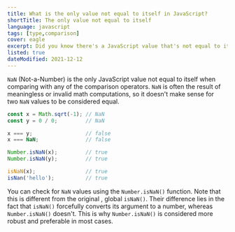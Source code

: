 ```yaml
---
title: What is the only value not equal to itself in JavaScript?
shortTitle: The only value not equal to itself
language: javascript
tags: [type,comparison]
cover: eagle
excerpt: Did you know there's a JavaScript value that's not equal to itself?
listed: true
dateModified: 2021-12-12
---
```


`NaN` (Not-a-Number) is the only JavaScript value not equal to itself when comparing with any of the comparison operators. `NaN` is often the result of meaningless or invalid math computations, so it doesn't make sense for two `NaN` values to be considered equal.

```js
const x = Math.sqrt(-1); // NaN
const y = 0 / 0;         // NaN

x === y;                 // false
x === NaN;               // false

Number.isNaN(x);         // true
Number.isNaN(y);         // true

isNaN(x);                // true
isNan('hello');          // true
```

You can check for `NaN` values using the `Number.isNaN()` function. Note that this is different from the original , global `isNaN()`. Their difference lies in the fact that `isNaN()` forcefully converts its argument to a number, whereas `Number.isNaN()` doesn't. This is why `Number.isNaN()` is considered more robust and preferable in most cases.
